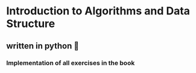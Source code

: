# Introduction to Algorithms and Data Structure 
## written in python 🐍
### Implementation of all exercises in the book

